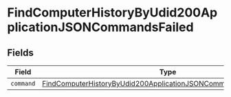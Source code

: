 # FindComputerHistoryByUdid200ApplicationJSONCommandsFailed


## Fields

| Field                                                                                                                                                           | Type                                                                                                                                                            | Required                                                                                                                                                        | Description                                                                                                                                                     |
| --------------------------------------------------------------------------------------------------------------------------------------------------------------- | --------------------------------------------------------------------------------------------------------------------------------------------------------------- | --------------------------------------------------------------------------------------------------------------------------------------------------------------- | --------------------------------------------------------------------------------------------------------------------------------------------------------------- |
| `command`                                                                                                                                                       | [FindComputerHistoryByUdid200ApplicationJSONCommandsFailedCommand](../../models/operations/findcomputerhistorybyudid200applicationjsoncommandsfailedcommand.md) | :heavy_minus_sign:                                                                                                                                              | N/A                                                                                                                                                             |